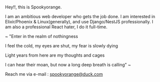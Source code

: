 Hey!!, this is Spookyorange.

I am an ambitious web developer who gets the job done. I am interested in Elixir/Phoenix & Linux(generally), and use Django/NestJS professionally. I am also a professional React hater, I do it full-time.

~
"Enter in the realm of nothingness

I feel the cold, my eyes are shut, my fear is slowly dying

Light years from here are my thoughts and cages

I can hear their moan, but now a long deep breath is calling"
~

Reach me via e-mail : spookyorange@duck.com

<!---
spookyorange/spookyorange is a ✨ special ✨ repository because its `README.md` (this file) appears on your GitHub profile.
You can click the Preview link to take a look at your changes.
--->
